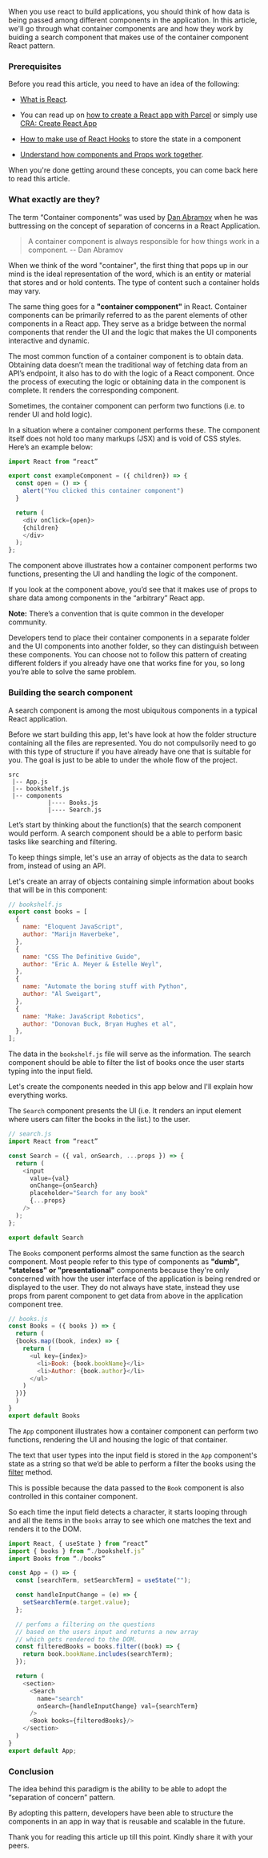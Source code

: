 When you use react to build applications, you should think of how data is being passed among different components in the application. In this article, we'll go through what container components are and how they work by buiding a search component that makes use of the container component React pattern.

### Prerequisites

Before you read this article, you need to have an idea of the following:

- [What is React](https://reactjs.org).

- You can read up on [how to create a React app with Parcel](https://www.digitalocean.com/community/tutorials/how-to-set-up-a-react-project-with-parcel) or simply use [CRA: Create React App](https://create-react-app.dev/)

- [How to make use of React Hooks](https://reactjs.org/docs/hooks-intro.html) to store the state in a component

- [Understand how components and Props work together](https://reactjs.org/docs/components-and-props.html).

When you're done getting around these concepts, you can come back here to read this article.

### What exactly are they?

The term “Container components” was used by [Dan Abramov](https://overreacted.io/) when he was buttressing on the concept of separation of concerns in a React Application.

> A container component is always responsible for how things work in a component. -- Dan Abramov

When we think of the word "container", the first thing that pops up in our mind is the ideal representation of the word, which is an entity or material that stores and or hold contents. The type of content such a container holds may vary.

The same thing goes for a **"container compponent"** in React. Container components can be primarily referred to as the parent elements of other components in a React app. They serve as a bridge between the normal components that render the UI and the logic that makes the UI components interactive and dynamic.

The most common function of a container component is to obtain data. Obtaining data doesn’t mean the traditional way of fetching data from an API’s endpoint, it also has to do with the logic of a React component. Once the process of executing the logic or obtaining data in the component is complete. It renders the corresponding component.

Sometimes, the container component can perform two functions (i.e. to render UI and hold logic).

In a situation where a container component performs these. The component itself does not hold too many markups (JSX) and is void of CSS styles. Here’s an example below:

```js
import React from “react”

export const exampleComponent = ({ children}) => {
  const open = () => {
    alert("You clicked this container component")
  }

  return (
    <div onClick={open}>
	{children}
    </div>
  );
};
```

The component above illustrates how a container component performs two functions, presenting the UI and handling the logic of the component.

If you look at the component above, you’d see that it makes use of props to share data among components in the “arbitrary” React app.

**Note:** There’s a convention that is quite common in the developer community.

Developers tend to place their container components in a separate folder and the UI components into another folder, so they can distinguish between these components. You can choose not to follow this pattern of creating different folders if you already have one that works fine for you, so long you’re able to solve the same problem.

### Building the search component

A search component is among the most ubiquitous components in a typical React application.

Before we start building this app, let's have look at how the folder structure containing all the files are represented. You do not compulsorily need to go with this type of structure if you have already have one that is suitable for you. The goal is just to be able to under the whole flow of the project.

```
src
 |-- App.js
 |-- bookshelf.js
 |-- components
           |---- Books.js
           |---- Search.js
```

Let’s start by thinking about the function(s) that the search component would perform. A search component should be a able to perform basic tasks like searching and filtering.

To keep things simple, let's use an array of objects as the data to search from, instead of using an API.

Let's create an array of objects containing simple information about books that will be in this component:

```js
// bookshelf.js
export const books = [
  {
    name: "Eloquent JavaScript",
    author: "Marijn Haverbeke",
  },
  {
    name: "CSS The Definitive Guide",
    author: "Eric A. Meyer & Estelle Weyl",
  },
  {
    name: "Automate the boring stuff with Python",
    author: "Al Sweigart",
  },
  {
    name: "Make: JavaScript Robotics",
    author: "Donovan Buck, Bryan Hughes et al",
  },
];
```

The data in the `bookshelf.js` file will serve as the information. The search component should be able to filter the list of books once the user starts typing into the input field.

Let's create the components needed in this app below and I'll explain how everything works.

The `Search` component presents the UI (i.e. It renders an input element where users can filter the books in the list.) to the user.

```js
// search.js
import React from “react”

const Search = ({ val, onSearch, ...props }) => {
  return (
    <input
	  value={val}
	  onChange={onSearch}
	  placeholder="Search for any book"
	  {...props}
    />
  );
};

export default Search
```

The `Books` component performs almost the same function as the search component. Most people refer to this type of components as **"dumb", "stateless" or "presentational"** components because they're only concerned with how the user interface of the application is being rendred or displayed to the user. They do not always have state, instead they use props from parent component to get data from above in the application component tree.

```js
// books.js
const Books = ({ books }) => {
  return (
  {books.map((book, index) => {
    return (
	  <ul key={index}>
	    <li>Book: {book.bookName}</li>
		<li>Author: {book.author}</li>
	  </ul>
    )
  })}
  )
}
export default Books
```

The `App` component illustrates how a container component can perform two functions, rendering the UI and housing the logic of that container.

The text that user types into the input field is stored in the `App` component's state as a string so that we’d be able to perform a filter the books using the [filter](https://developer.mozilla.org/en-US/docs/Web/JavaScript/Reference/Global_Objects/Array/) method.

This is possible because the data passed to the `Book` component is also controlled in this container component.

So each time the input field detects a character, it starts looping through and all the items in the `books` array to see which one matches the text and renders it to the DOM.

```js
import React, { useState } from “react”
import { books } from “./bookshelf.js”
import Books from “./books”

const App = () => {
  const [searchTerm, setSearchTerm] = useState("");

  const handleInputChange = (e) => {
    setSearchTerm(e.target.value);
  };

  // perfoms a filtering on the questions
  // based on the users input and returns a new array
  // which gets rendered to the DOM.
  const filteredBooks = books.filter((book) => {
    return book.bookName.includes(searchTerm);
  });

  return (
    <section>
	  <Search
	    name="search"
		onSearch={handleInputChange} val={searchTerm}
	  />
	  <Book books={filteredBooks}/>
	</section>
  )
}
export default App;

```

### Conclusion

The idea behind this paradigm is the ability to be able to adopt the “separation of concern” pattern.

By adopting this pattern, developers have been able to structure the components in an app in way that is reusable and scalable in the future.

Thank you for reading this article up till this point. Kindly share it with your peers.
